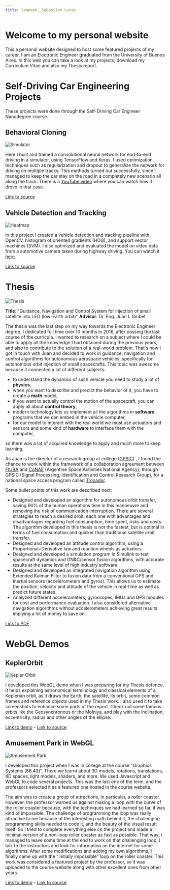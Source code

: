 ```yaml
---
title: Sampayo, Sebastian Lucas
---
```


[//]: # (Image References)
[behavioral]: ./imgs/behavioral.png
[vehicleDet]: ./imgs/vehicleDet.png
[thesis]: ./imgs/thesis.png
[amusement]: ./imgs/amusement.png
[kepler]: ./imgs/keplerOrbit.png


# Welcome to my personal website

This a personal website designed to host some featured projects of my career.
I am an Electronic Engineer graduated from the University of Buenos Aires.
In this web you can take a look at my projects, download my Curriculum Vitae and also my Thesis report.

# Self-Driving Car Engineering Projects

These projects were done through the Self-Driving Car Engineer Nanodegree course.

## Behavioral Cloning

![Simulator][behavioral]

Here I built and trained a convolutional neural network for end-to-end driving in a simulator, using TensorFlow and Keras. I used optimization techniques such as regularization and dropout to generalize the network for driving on multiple tracks. This methods turned out successfully, since I managed to keep the car stay on the road in a completely new scenario all along the track. There is a [YouTube video](https://youtu.be/xRBW0KxH8AY) where you can watch how it drove in that case.

[Link to source](https://github.com/sebastian-sampayo/Behavioral-Cloning-Project-Udacity)


## Vehicle Detection and Tracking

![Heatmap][vehicleDet]

In this project I created a vehicle detection and tracking pipeline with OpenCV, histogram of oriented gradients (HOG), and support vector machines (SVM). I also optimized and evaluated the model on video data from a automotive camera taken during highway driving. You can watch it [here](https://youtu.be/zxqPGv7t-no).

[Link to source](https://github.com/sebastian-sampayo/Vehicle-Detection-Udacity)


# Thesis

![Thesis][thesis]

**Title**: "Guidance, Navigation and Control System for injection of small satellite into LEO (low-Earth orbit)" 
**Advisor**: Dr. Eng. Juan I. Giribet

The thesis was the last step on my way towards the Electronic Engineer degree. I dedicated full time over 10 months in 2016, after passing the last course of the curricula. I wanted to research on a subject where I could be able to apply all the knowledge I had obtained during the previous years, and also to contribute to the solution of a real-world problem.
That's how I got in touch with Juan and decided to work in guidance, navigation and control algorithms for autonomous aerospace vehicles, specifically for autonomous orbit injection of small spacecrafts. This topic was awesome because it connected a lot of different subjects: 
- to understand the dynamics of such vehicle you need to study a lot of **physics**,
- when you want to describe and predict the behavior of it, you have to create a **math** model,
- if you want to actually control the motion of the spacecraft, you can apply all about **control theory**,
- modern technology lets us implement all the algorithms in **software** programs that we can embed in the vehicle computer,
- for our model to interact with the real world we must use actuators and sensors and some kind of **hardware** to interface them with the computer,

so there was a lot of acquired knowledge to apply and much more to keep learning.

As Juan is the director of a research group at college 
([GPSIC](http://psic.fi.uba.ar/))
, I found the chance to work within the framework of a collaboration agreement between 
[FIUBA](http://www.fi.uba.ar/) and 
[CoNAE](http://www.conae.gob.ar/) 
(Argentine Space Activities National Agency), through 
GPSIC
(Signal Processing, Identification and Control Research Group), for a national space access program called [Tronador](http://www.conae.gov.ar/index.php/espanol/acceso-al-espacio/tronador-ii).

Some bullet points of this work are described next:
- Designed and developed an algorithm for autonomous orbit transfer, saving 90% of the human operations time in this manoeuvre and removing the risk of communication interruption. There are several strategies to reach a desired orbit, each one with advantages and disadvantages regarding fuel consumption, time spent, risks and costs. The algorithm developed in this thesis is not the fastest, but is optimal in terms of fuel consumption and quicker than traditional satellite orbit transfer.
- Designed and developed an attitude control algorithm, using a Proportional+Derivative law and reaction wheels as actuators.
- Designed and developed a simulation program in Simulink to test spacecraft dynamics and GN&C/sensor fusion algorithms, with accurate results at the same level of high industry software.
- Designed and developed an integrated navigation algorithm using Extended Kalman Filter to fusion data from a conventional GPS and inertial sensors (accelerometers and gyros). This allows us to estimate the position, velocity and attitude of the vehicle in real-time as well as predict future states.
- Analyzed different accelerometers, gyroscopes, IMUs and GPS modules for cost and performance evaluation. I also considered alternative navigation algorithms without accelerometers achieving great results implying a lot of money to save on.

[Link to PDF](Thesis/SLSampayo-Tesis_10Nov16.pdf)


# WebGL Demos

## KeplerOrbit

![Kepler Orbit][kepler]

I developed this WebGL demo when I was preparing for my Thesis defence. It helps explaining astronomical terminology and classical elements of a Keplerian orbit, as it draws the Earth, the satellite, its orbit, some common frames and reference objects used in my Thesis work. I also used it to take screenshots to enhance some parts of the report. Check out some famous orbits like the Geosynchronous or the Molniya, and play with the inclination, eccentricity, radius and other angles of the ellipse.

[Link to demo](KeplerOrbit/index.html) - [Link to source](https://github.com/sebastian-sampayo/KeplerOrbit)

## Amusement Park in WebGL

![Amusement Park][amusement]

I developed this project when I was in college at the course "Graphics Systems [86.43]". There we learnt about 3D models, rotations, translations, 4D spaces, light models, shaders, and more. We used Javascript and WebGL to code several projects. This was the last one of the term, and the professors selected it as a featured one hosted in the course website. 

The aim was to create a group of attractions, in particular, a roller coaster. However, the professor warned us against making a loop with the curve of the roller coaster because, with the techniques we had learned so far, it was kind of impossible.
The challenge of programming the loop was really attractive to me because of the interesting math behind it, the challenging programming skills needed to code it, and the beauty of the visual result itself. So I tried to complete everything else on the project and made a minimal version of a non-loop roller coaster as fast as possible. That way, I managed to leave some time at the end to work on that challenging loop. I talk to the instructors and look for information on the internet for some algorithms. After some modifications and adding my own algorithms, I finally came up with the "initially impossible" loop on the roller coaster.
This work was considered a featured project by the professor, so it was uploaded to the course website along with other excellent ones from other years.

[Link to demo](AmusementPark/index-en.html) - [Link to source](https://github.com/sebastian-sampayo/FIUBA--86.43-Sistemas-Graficos/tree/master/TP2-Sampayo)


